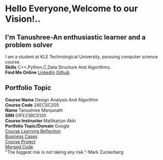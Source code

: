# Hello Everyone,Welcome to our Vision!..
## I'm Tanushree-An enthusiastic learner and a problem solver
I am a student at KLE Technological University, pursuing computer science course.  
**Skills** C++,Python,C,Data Structure And Algorithms.  
**Find Me Online** [Linkedin](https://www.linkedin.com/in/tanushree-manjunath-5253742b7?utm_source=share&utm_campaign=share_via&utm_content=profile&utm_medium=android_app)  [Github](https://github.com/Tanu-29032005/Tanu-29032005)  
## Portfolio Topic
**Course Name** Design Analysis And Algorithm  
**Course Code** 24ECSC205  
**Name** Tanushree Manjunath  
**SRN** 01FE23BCS120  
**Course Instructor** Mallikarjun Akki  
**Portfolio Topic/Domain** Google  
[Course Learning Reflection](https://01fe23bcs120.github.io/Learning-Reflections.github.io/)  
[Business Cases](https://01fe23bcs120.github.io/Bussiness-Cases.github.io/)  
[Course Project](https://01fe23bcs120.github.io/course-project.github.io/)  
[Merged Code](https://github.com/01fe23bcs120/01fe23bcs120.github.io/blob/main/mergedcode.cpp)  
"The biggest risk is not taking any risk."-Mark Zuckerberg
